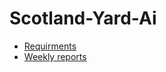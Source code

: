 # Scotland-Yard-Ai
*  [Requirments](/documentation/requirments.md)
* [Weekly reports](/documentation/reports)